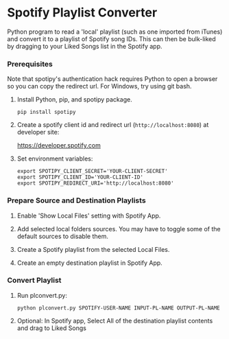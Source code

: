 # Spotify Playlist Converter

Python program to read a 'local' playlist (such as one imported from iTunes) and convert
it to a playlist of Spotify song IDs. This can then be bulk-liked
by dragging to your Liked Songs list in the Spotify app.

### Prerequisites

Note that spotipy's authentication hack requires Python to open a browser so you can copy the redirect url. For Windows, try using git bash.

1. Install Python, pip, and spotipy package.

   ```pip install spotipy```

1. Create a spotify client id and redirect url (`http://localhost:8080`) at developer site: 

   https://developer.spotify.com

1. Set environment variables:

   ```
   export SPOTIPY_CLIENT_SECRET='YOUR-CLIENT-SECRET'
   export SPOTIPY_CLIENT_ID='YOUR-CLIENT-ID'
   export SPOTIPY_REDIRECT_URI='http://localhost:8080'
   ```

### Prepare Source and Destination Playlists

1. Enable 'Show Local Files' setting with Spotify App.

1. Add selected local folders sources. You may have to toggle some of the default sources to disable them.

1. Create a Spotify playlist from the selected Local Files.

1. Create an empty destination playlist in Spotify App.

### Convert Playlist

1. Run plconvert.py:

   ```
   python plconvert.py SPOTIFY-USER-NAME INPUT-PL-NAME OUTPUT-PL-NAME
   ```

1. Optional: In Spotify app, Select All of the destination playlist contents and drag to Liked Songs
